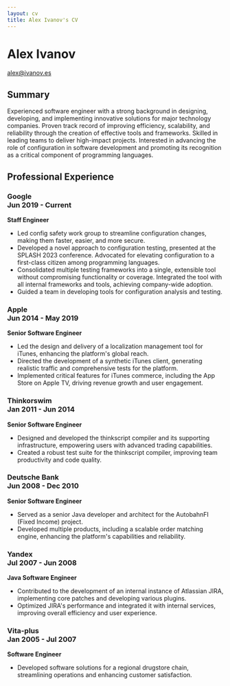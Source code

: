 ```yaml
---
layout: cv
title: Alex Ivanov's CV
---
```

# Alex Ivanov
<div id="webaddress">
<a href="alex@ivanov.es">alex@ivanov.es</a>
</div>

## Summary

Experienced software engineer with a strong background in designing, developing, and implementing innovative solutions for major technology companies. Proven track record of improving efficiency, scalability, and reliability through the creation of effective tools and frameworks. Skilled in leading teams to deliver high-impact projects. Interested in advancing the role of configuration in software development and promoting its recognition as a critical component of programming languages.

## Professional Experience

### **Google** <br/>  Jun 2019 - Current
**Staff Engineer**
- Led config safety work group to streamline configuration changes, making them faster, easier, and more secure.
- Developed a novel approach to configuration testing, presented at the SPLASH 2023 conference. Advocated for elevating configuration to a first-class citizen among programming languages.
- Consolidated multiple testing frameworks into a single, extensible tool without compromising functionality or coverage. Integrated the tool with all internal frameworks and tools, achieving company-wide adoption.
- Guided a team in developing tools for configuration analysis and testing.

### **Apple** <br/> Jun 2014 - May 2019
**Senior Software Engineer** 
- Led the design and delivery of a localization management tool for iTunes, enhancing the platform's global reach.
- Directed the development of a synthetic iTunes client, generating realistic traffic and comprehensive tests for the platform.
- Implemented critical features for iTunes commerce, including the App Store on Apple TV, driving revenue growth and user engagement.

### **Thinkorswim** <br/> Jan 2011 - Jun 2014
**Senior Software Engineer** 
- Designed and developed the thinkscript compiler and its supporting infrastructure, empowering users with advanced trading capabilities.
- Created a robust test suite for the thinkscript compiler, improving team productivity and code quality.

### **Deutsche Bank**  <br/> Jun 2008 - Dec 2010
**Senior Software Engineer** 
- Served as a senior Java developer and architect for the AutobahnFI (Fixed Income) project.
- Developed multiple products, including a scalable order matching engine, enhancing the platform's capabilities and reliability.

### **Yandex** <br/> Jul 2007 - Jun 2008
**Java Software Engineer** 
- Contributed to the development of an internal instance of Atlassian JIRA, implementing core patches and developing various plugins.
- Optimized JIRA's performance and integrated it with internal services, improving overall efficiency and user experience.

### **Vita-plus** <br/> Jan 2005 - Jul 2007
**Software Engineer** 
- Developed software solutions for a regional drugstore chain, streamlining operations and enhancing customer satisfaction.
